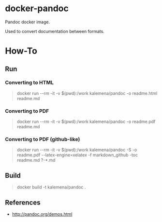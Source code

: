 # docker-pandoc

Pandoc docker image.

Used to convert documentation between formats.

# How-To

## Run

### Converting to HTML

> docker run --rm -it -v $(pwd):/work kalemena/pandoc -o readme.html readme.md

### Converting to PDF

> docker run --rm -it -v $(pwd):/work kalemena/pandoc -o readme.pdf readme.md

### Converting to PDF (github-like)

> docker run --rm -it -v $(pwd):/work kalemena/pandoc -S -o readme.pdf --latex-engine=xelatex -f markdown_github -toc readme.md ?-*.md

## Build

> docker build -t kalemena/pandoc .

## References

* http://pandoc.org/demos.html

